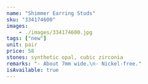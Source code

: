 ```yaml
---
name: "Shimmer Earring Studs"
sku: "334174600"
images:
    - ./images/334174600.jpg
tags: ["new"]
unit: pair
price: 58
stones: synthetic opal, cubic zirconia
remarks: "- About 7mm wide.\n- Nickel-free."
isAvailable: true
---
```

